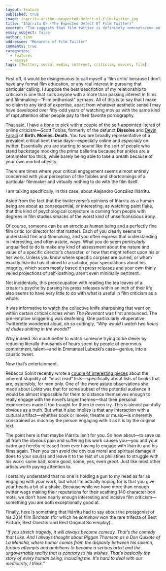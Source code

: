 ```yaml
---
layout: feature
published: true
image: inarritu-or-the-unexpected-defect-of-film-twitter.jpg
title: "Iñárritu Or (The Expected Defect Of Film Twitter)"
excerpt: "Tim suggests that film twitter is definitely <em>not</em> on point when dealing with Iñárritu as a filmmaker."
essay_subject: false
author: timm
addressee: "Monarchs of Film Twitter"
comments: true
categories:
  - features
  - essays
tags: [Twitter, social media, internet, criticism, movies, film]
---
```

First off, it would be disingenuous to call myself a ‘film critic’ because I don’t have any formal film education, or any real interest in pursuing that particular calling. I suppose the best description of my relationship to criticism is one that suits anyone with a more than passing interest in films and filmmaking—“Film enthusiast” perhaps. All of this is to say that I make no claim to any kind of expertise, apart from whatever aesthetic sense I may have developed over fifty-odd years of watching movies with the same kind of rapt attention other people pay to their favorite pornography.

That said, I have a bone to pick with a couple of the self-appointed literati of online criticism—Scott Tobias, formerly of the defunct **Dissolve** and [Devin Faraci](http://birthmoviesdeath.com/2015/12/28/i-dont-care-how-hard-it-was-to-make-the-revenant) of **Birth. Movies. Death.** You two are broadly representative of a prevalent critical bent these days—especially online and _especially_ on twitter. Essentially you are starting to sound like the sort of people who stand backstage mocking the prima ballerina because her ankles are a centimeter too thick, while barely being able to take a breath because of your own morbid obesity. 

There are times where your critical engagement seems almost entirely concerned with your perception of the foibles and shortcomings of a particular filmmaker and virtually nothing to do with the film itself. 

I am talking specifically, in this case, about Alejandro González Iñárritu.

Aside from the fact that the twitterverse’s opinions of Iñárritu as a human being are about as consequential, or interesting, as watching paint flake, that this kind of psychological conjecture is coming from people with degrees in film studies smacks of the worst kind of unselfconscious irony. 

Of course, someone can be an atrocious human being and a perfectly fine film critic (or director for that matter). Each of you clearly seems to understand film and filmmaking, and you often express that understanding in interesting, and often astute, ways. What you do seem _particularly_ unqualified to do is make any kind of assessment about the nature and value of a specific director’s character, or how that might reflect upon his or her work. Unless you know where specific corpses are buried, or whom exactly Iñárritu has chained to a radiator, your speculations about his [integrity](https://thedissolve.com/reviews/1152-birdman/), which seem mostly based on press releases and your own thinly veiled projections of self-loathing, aren’t even minimally pertinent.

Not incidentally, this preoccupation with reading the tea leaves of a creator’s psyche by parsing his press releases within an inch of their life also seems to have very little to do with what is useful in film criticism as a whole. 

It was informative to watch the collective knife sharpening that went on within certain critical circles when _The Revenant_ was first announced. The pre-emptive sniggering was deafening. One particularly vituperative Twitterette wondered aloud, oh so cuttingly, “_Why would I watch two hours of dudes shitting in the woods_?” 

Why indeed. So much better to watch someone trying to be clever by reducing literally thousands of hours spent by people of enormous commitment, talent—and in Emmanuel Lubezki’s case—genius, into a caustic tweet. 

Now that’s entertainment.

Rebecca Solnit recently wrote a [couple of interesting pieces](http://lithub.com/men-explain-lolita-to-me/) about the inherent stupidity of  “must read” lists—specifically about lists of books that are, ostensibly, for men only. One of the more astute observations she made about _Lolita_ was that for some subset of the potential audience it would be almost impossible for them to distance themselves enough to really engage with the novel’s larger themes—that their personal experiences made it too fraught for them to even try. This is almost painfully obvious as a truth. But what it also implies is that any interaction with a cultural artifact—whether book or movie, theatre or music—is inherently constrained as much by the person engaging with it as it is by the original text.

The point here is that maybe Iñárritu isn’t for you. So how about—to save us all from the obvious pain and suffering his work causes you—you and your cadre are hereby released from ever having to engage with Iñárritu and his films again. Then you can avoid the obvious moral and spiritual damage it does to your soul(s) and leave it to the rest of us philistines to struggle with his work: some bad, some good, some, yes, even _great_. Just like most other artists worth paying attention to.

I certainly understand that no one is holding a gun to my head as far as engaging with _your_ work, but what I’m actually hoping for is that you give your heads a bit of a shake. Because while we have more than enough twitter wags making their reputations for their scathing 140 character bon mots, we don’t have nearly enough interesting and incisive film criticism—something you are both exceptionally good at.

Finally, here is something that Iñárritu had to say about the protagonist of his 2014 film _Birdman_ (for which he _somehow_ won the rare trifecta of Best Picture, Best Director and Best Original Screenplay). 

“_If you stretch tragedy, it will always become comedy. That's the comedy that I like. And I always thought about Riggan Thomson as a Don Quixote of La Mancha, where humor comes from the disparity between his solemn, furious attempts and ambitions to become a serious artist and the ungovernable reality that is contrary to his wishes. That's basically the story of every human being, including me. It's hard to deal with our mediocrity, I think._”